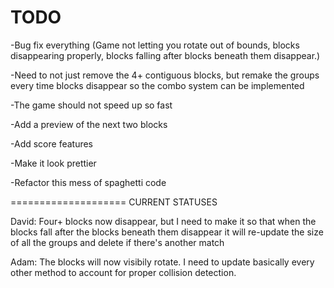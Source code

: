 TODO
====================
-Bug fix everything (Game not letting you rotate out of bounds, blocks disappearing properly, blocks falling after blocks beneath them disappear.)

-Need to not just remove the 4+ contiguous blocks, but remake the groups every time blocks disappear so the combo system can be implemented

-The game should not speed up so fast

-Add a preview of the next two blocks

-Add score features

-Make it look prettier

-Refactor this mess of spaghetti code

====================
CURRENT STATUSES

David: Four+ blocks now disappear, but I need to make it so that when the blocks fall after the blocks beneath them disappear it will re-update the size of all the groups and delete if there's another match

Adam: The blocks will now visibily rotate. I need to update basically every other method to account for proper collision detection. 




